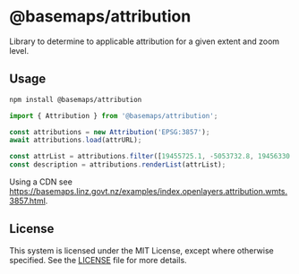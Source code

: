 # @basemaps/attribution

Library to determine to applicable attribution for a given extent and zoom level.

## Usage

```bash
npm install @basemaps/attribution
```

```js
import { Attribution } from '@basemaps/attribution';

const attributions = new Attribution('EPSG:3857');
await attributions.load(attrURL);

const attrList = attributions.filter([19455725.1, -5053732.8, 19456330.7, -5053278.8], 17)));
const description = attributions.renderList(attrList);
```

Using a CDN see https://basemaps.linz.govt.nz/examples/index.openlayers.attribution.wmts.3857.html.

## License

This system is licensed under the MIT License, except where otherwise specified. See the [LICENSE](https://github.com/linz/basemaps/blob/master/LICENSE) file for more details.
